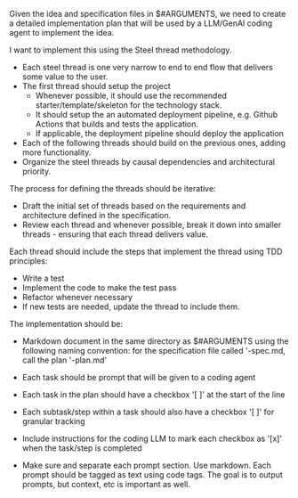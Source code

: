 Given the idea and specification files in $#ARGUMENTS, we need to create a detailed implementation plan that will be used by a LLM/GenAI coding agent to implement the idea.

I want to implement this using the Steel thread methodology.

* Each steel thread is one very narrow to end to end flow that delivers some value to the user.
* The first thread should setup the project
  * Whenever possible, it should use the recommended starter/template/skeleton for the technology stack.
  * It should setup the an automated deployment pipeline, e.g. Github Actions that builds and tests the application.
  * If applicable, the deployment pipeline should deploy the application
* Each of the following threads should build on the previous ones, adding more functionality.
* Organize the steel threads by causal dependencies and architectural priority.

The process for defining the threads should be iterative:

* Draft the initial set of threads based on the requirements and architecture defined in the specification.
* Review each thread and whenever possible, break it down into smaller threads - ensuring that each thread delivers value.

Each thread should include the steps that implement the thread using TDD principles:

* Write a test
* Implement the code to make the test pass
* Refactor whenever necessary
* If new tests are needed, update the thread to include them.

The implementation should be:

* Markdown document in the same directory as $#ARGUMENTS using the following naming convention: for the specification file called '<idea-name>-spec.md, call the plan '<idea-name>-plan.md'

* Each task should be prompt that will be given to a coding agent
* Each task in the plan should have a checkbox '[ ]' at the start of the line
* Each subtask/step within a task should also have a checkbox '[ ]' for granular tracking
* Include instructions for the coding LLM to mark each checkbox as '[x]' when the task/step is completed
* Make sure and separate each prompt section. Use markdown. Each prompt should be tagged as text using code tags. The goal is to output prompts, but context, etc is important as well.
